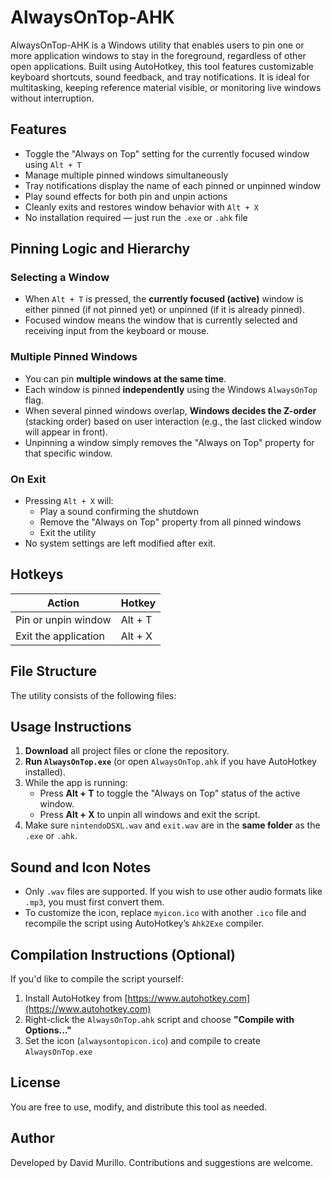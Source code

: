 # AlwaysOnTop-AHK

AlwaysOnTop-AHK is a Windows utility that enables users to pin one or more application windows to stay in the foreground, regardless of other open applications. Built using AutoHotkey, this tool features customizable keyboard shortcuts, sound feedback, and tray notifications. It is ideal for multitasking, keeping reference material visible, or monitoring live windows without interruption.

## Features

- Toggle the "Always on Top" setting for the currently focused window using `Alt + T`
- Manage multiple pinned windows simultaneously
- Tray notifications display the name of each pinned or unpinned window
- Play sound effects for both pin and unpin actions
- Cleanly exits and restores window behavior with `Alt + X`
- No installation required — just run the `.exe` or `.ahk` file

## Pinning Logic and Hierarchy

### Selecting a Window
- When `Alt + T` is pressed, the **currently focused (active)** window is either pinned (if not pinned yet) or unpinned (if it is already pinned).
- Focused window means the window that is currently selected and receiving input from the keyboard or mouse.

### Multiple Pinned Windows
- You can pin **multiple windows at the same time**.
- Each window is pinned **independently** using the Windows `AlwaysOnTop` flag.
- When several pinned windows overlap, **Windows decides the Z-order** (stacking order) based on user interaction (e.g., the last clicked window will appear in front).
- Unpinning a window simply removes the "Always on Top" property for that specific window.

### On Exit
- Pressing `Alt + X` will:
  - Play a sound confirming the shutdown
  - Remove the "Always on Top" property from all pinned windows
  - Exit the utility
- No system settings are left modified after exit.

## Hotkeys

| Action              | Hotkey   |
|---------------------|----------|
| Pin or unpin window | Alt + T  |
| Exit the application| Alt + X  |

## File Structure

The utility consists of the following files:


## Usage Instructions

1. **Download** all project files or clone the repository.
2. **Run `AlwaysOnTop.exe`** (or open `AlwaysOnTop.ahk` if you have AutoHotkey installed).
3. While the app is running:
   - Press **Alt + T** to toggle the "Always on Top" status of the active window.
   - Press **Alt + X** to unpin all windows and exit the script.
4. Make sure `nintendoDSXL.wav` and `exit.wav` are in the **same folder** as the `.exe` or `.ahk`.

## Sound and Icon Notes

- Only `.wav` files are supported. If you wish to use other audio formats like `.mp3`, you must first convert them.
- To customize the icon, replace `myicon.ico` with another `.ico` file and recompile the script using AutoHotkey’s `Ahk2Exe` compiler.

## Compilation Instructions (Optional)

If you'd like to compile the script yourself:

1. Install AutoHotkey from [https://www.autohotkey.com](https://www.autohotkey.com)
2. Right-click the `AlwaysOnTop.ahk` script and choose **"Compile with Options..."**
3. Set the icon (`alwaysontopicon.ico`) and compile to create `AlwaysOnTop.exe`

## License

You are free to use, modify, and distribute this tool as needed.

## Author

Developed by David Murillo. Contributions and suggestions are welcome.
